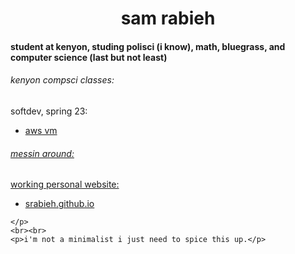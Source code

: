 <div>
  <h1 align="center">
    sam rabieh
  </h1>
  
  <h4>
    student at kenyon, studing polisci (i know), math, bluegrass, and computer science (last but not least)
  </h4>
  
  <h6>
    kenyon compsci classes:
  </h6>
    <p>
      softdev, spring 23:
      <ul>
        <li><a href="http://34.229.136.9">aws vm</li>
      </ul>
    </p>
    
  <h6>messin around:</h6>
    <p>
      working personal website:
      <ul>
        <li><a href="https://srabieh.github.io/">srabieh.github.io</a></li>
      </ul>
    
    </p>
    <br><br>
    <p>i'm not a minimalist i just need to spice this up.</p>
</div>

<!--
**srabieh/srabieh** is a ✨ _special_ ✨ repository because its `README.md` (this file) appears on your GitHub profile.

Here are some ideas to get you started:

- 🔭 I’m currently working on ...
- 🌱 I’m currently learning ...
- 👯 I’m looking to collaborate on ...
- 🤔 I’m looking for help with ...
- 💬 Ask me about ...
- 📫 How to reach me: ...
- 😄 Pronouns: ...
- ⚡ Fun fact: ...
-->
